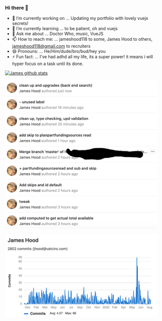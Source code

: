 ### Hi there 👋


- 🔭 I’m currently working on ... Updating my portfolio with lovely vuejs secrets!
- 🌱 I’m currently learning ... to be patient, oh and vuejs
- 💬 Ask me about ... Doctor Who, music, VueJS
- 📫 How to reach me: ... jameshood118 to some, James Hood to others, jameshood118@gmail.com to recruiters
- 😄 Pronouns: ... He/Him/dude/bro/bud/hey you
- ⚡ Fun fact: ... I've had adhd all my life, its a super power! it means i will hyper focus on a task until its done.


[![James github stats](https://github-readme-stats.vercel.app/api?username=Jameshood118&show_icons=true&theme=monokai)](https://github.com/jameshood118/jameshood118/blob/master/README.md)

![Gitlab Commits](https://github.com/jameshood118/jameshood118/blob/master/gitlab%20commits.png)

![Gitlab Stats](https://github.com/jameshood118/jameshood118/blob/master/gitlab%20stats.png)
